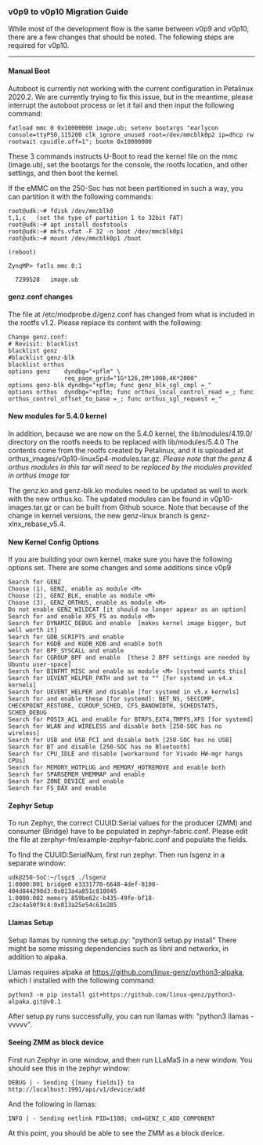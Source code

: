 ### v0p9 to v0p10 Migration Guide

While most of the development flow is the same between v0p9 and v0p10, there are a few changes that should be noted. 
The following steps are required for v0p10.

---

#### Manual Boot

Autoboot is currently not working with the current configuration in Petalinux 2020.2. We are currently trying to fix this issue, but in the meantime, please interrupt the autoboot process or let it fail and then input the following command:

    fatload mmc 0 0x10000000 image.ub; setenv bootargs "earlycon console=ttyPS0,115200 clk_ignore_unused root=/dev/mmcblk0p2 ip=dhcp rw rootwait cpuidle.off=1"; bootm 0x10000000

These 3 commands instructs U-Boot to read the kernel file on the mmc (image.ub), set the bootargs for the console, the rootfs location, and other settings, and then boot the kernel.

If the eMMC on the 250-Soc has not been partitioned in such a way, you can partition it with the following commands:

    root@udk:~# fdisk /dev/mmcblk0
    t,1,c   (set the type of partition 1 to 32bit FAT)
    root@udk:~# apt install dosfstools
    root@udk:~# mkfs.vfat -F 32 -n boot /dev/mmcblk0p1
    root@udk:~# mount /dev/mmcblk0p1 /boot
    
    (reboot)
    
    ZynqMP> fatls mmc 0:1
    
      7299528   image.ub

#### genz.conf changes

The file at /etc/modprobe.d/genz.conf has changed from what is included in the rootfs v1.2. Please replace its content with the following:

    Change genz.conf:
    # Revisit: blacklist
    blacklist genz
    #blacklist genz-blk
    blacklist orthus
    options genz    dyndbg="+pflm" \
                    req_page_grid="1G*126,2M*1000,4K*2000"
    options genz-blk dyndbg="+pflm; func genz_blk_sgl_cmpl =_"
    options orthus  dyndbg="+pflm; func orthus_local_control_read =_; func orthus_control_offset_to_base =_; func orthus_sgl_request =_"

#### New modules for 5.4.0 kernel

In addition, because we are now on the 5.4.0 kernel, the lib/modules/4.19.0/ directory on the rootfs needs to be replaced with lib/modules/5.4.0
The contents come from the rootfs created by Petalinux, and it is uploaded at orthus_images/v0p10-linux5p4-modules.tar.gz.
*Please note that the genz & orthus modules in this tar will need to be replaced by the modules provided in orthus image tar*

The genz.ko and genz-blk.ko modules need to be updated as well to work with the new orthus.ko. The updated modules can be found in v0p10-images.tar.gz or can be built from Github source. Note that because of the change in kernel versions, the new genz-linux branch is genz-xlnx_rebase_v5.4.

#### New Kernel Config Options 

If you are building your own kernel, make sure you have the following options set. There are some changes and some additions since v0p9

    Search for GENZ
    Choose (1), GENZ, enable as module <M>
    Choose (2), GENZ_BLK, enable as module <M>
    Choose (3), GENZ_ORTHUS, enable as module <M>
    Do not enable GENZ_WILDCAT [it should no longer appear as an option]
    Search for and enable XFS_FS as module <M>
    Search for DYNAMIC_DEBUG and enable  [makes kernel image bigger, but well worth it]
    Search for GDB_SCRIPTS and enable
    Search for KGDB and KGDB_KDB and enable both
    Search for BPF_SYSCALL and enable
    Search for CGROUP_BPF and enable  [these 2 BPF settings are needed by Ubuntu user-space]
    Search for BINFMT_MISC and enable as module <M> [systemd wants this]
    Search for UEVENT_HELPER_PATH and set to "" [for systemd in v4.x kernels]
    Search for UEVENT_HELPER and disable [for systemd in v5.x kernels]
    Search for and enable these [for systemd]: NET_NS, SECCOMP, CHECKPOINT_RESTORE, CGROUP_SCHED, CFS_BANDWIDTH, SCHEDSTATS, SCHED_DEBUG
    Search for POSIX_ACL and enable for BTRFS,EXT4,TMPFS,XFS [for systemd]
    Search for WLAN and WIRELESS and disable both [250-SOC has no wireless]
    Search for USB and USB_PCI and disable both [250-SOC has no USB]
    Search for BT and disable [250-SOC has no Bluetooth]
    Search for CPU_IDLE and disable [workaround for Vivado HW-mgr hangs CPUs]
    Search for MEMORY_HOTPLUG and MEMORY_HOTREMOVE and enable both
    Search for SPARSEMEM_VMEMMAP and enable
    Search for ZONE_DEVICE and enable
    Search for FS_DAX and enable


#### Zephyr Setup

To run Zephyr, the correct CUUID:Serial values for the producer (ZMM) and consumer (Bridge) have to be populated in zephyr-fabric.conf. Please edit the file at zerphyr-fm/example-zephyr-fabric.conf and populate the fields.

To find the CUUID:SerialNum, first run zephyr. Then run lsgenz in a separate window:

    udk@250-SoC:~/lsgz$ ./lsgenz
    1:0000:001 bridge0 e3331770-6648-4def-8100-404d844298d3:0x013a4a851c810045
    1:0000:002 memory 859be62c-b435-49fe-bf18-c2ac4a50f9c4:0x013a25e54c61e285
    
#### Llamas Setup

Setup llamas by running the setup.py: "python3 setup.py install"
There might be some missing dependencies such as libnl and networkx, in addition to alpaka.

Llamas requires alpaka at https://github.com/linux-genz/python3-alpaka, which I installed with the following command:

    python3 -m pip install git+https://github.com/linux-genz/python3-alpaka.git@v0.1

After setup.py runs successfully, you can run llamas with: "python3 llamas -vvvvv". 

#### Seeing ZMM as block device
First run Zephyr in one window, and then run LLaMaS in a new window.
You should see this in the zephyr window:

    DEBUG | - Sending {[many fields]} to http://localhost:1991/api/v1/device/add
    
And the following in llamas:

    INFO | - Sending netlink PID=1108; cmd=GENZ_C_ADD_COMPONENT
    
At this point, you should be able to see the ZMM as a block device.



